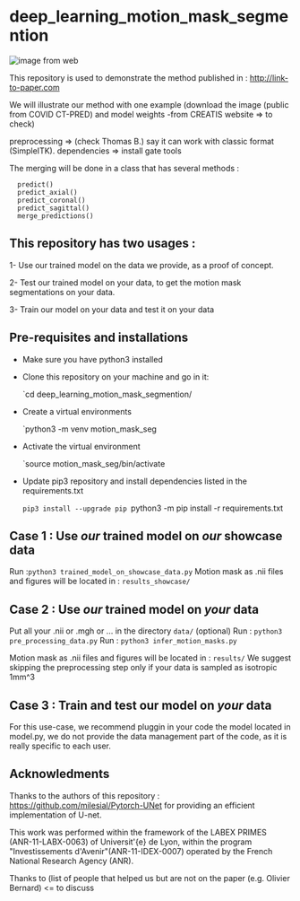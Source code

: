 # deep_learning_motion_mask_segmention

![image from web](https://www.creatis.insa-lyon.fr/nextcloud/index.php/s/boGJjsP5tnFSWw2/preview)

This repository is used to demonstrate the method published in : http://link-to-paper.com


We will illustrate our method with one example (download the image (public from COVID CT-PRED) and model weights -from CREATIS website => to check)

preprocessing => (check Thomas B.) say it can work with classic format (SimpleITK).
dependencies => install gate tools

The merging will be done in a class that has several methods :

      predict()
      predict_axial()
      predict_coronal()
      predict_sagittal()
      merge_predictions()

## This repository has two usages :

 1- Use our trained model on the data we provide, as a proof of concept.
 
 2- Test our trained model on your data, to get the motion mask segmentations on your data.
 
 3- Train our model on your data and test it on your data
 
## Pre-requisites and installations

* Make sure you have python3 installed

* Clone this repository on your machine and go in it:

    `cd deep_learning_motion_mask_segmention/

* Create a virtual environments

    `python3 -m venv motion_mask_seg

* Activate the virtual environment

    `source motion_mask_seg/bin/activate

* Update pip3 repository and install dependencies listed in the requirements.txt

    `pip3 install --upgrade pip
    `python3 -m pip install -r requirements.txt
    

## Case 1 : Use *our* trained model on *our* showcase data

   Run :`python3 trained_model_on_showcase_data.py`
   Motion mask as .nii files and figures will be located in : `results_showcase/`
  
## Case 2 : Use *our* trained model on *your* data
      
   Put all your .nii or .mgh or ... in the directory `data/`
   (optional) Run : `python3 pre_processing_data.py`
   Run : `python3 infer_motion_masks.py`
   
   Motion mask as .nii files and figures will be located in : `results/`
   We suggest skipping the preprocessing step only if your data is sampled as isotropic 1mm^3

## Case 3 : Train and test our model on *your* data

For this use-case, we recommend pluggin in your code the model located in model.py, we do not provide the data management part of the code, as it is really specific to each user.


## Acknowledments

Thanks to the authors of this repository : https://github.com/milesial/Pytorch-UNet for providing an efficient implementation of U-net.

This work was performed within the framework of the LABEX PRIMES (ANR-11-LABX-0063) of Universit\'{e} de Lyon, within the program "Investissements d'Avenir"(ANR-11-IDEX-0007) operated by the French National Research Agency (ANR).

Thanks to (list of people that helped us but are not on the paper (e.g. Olivier Bernard) <= to discuss

